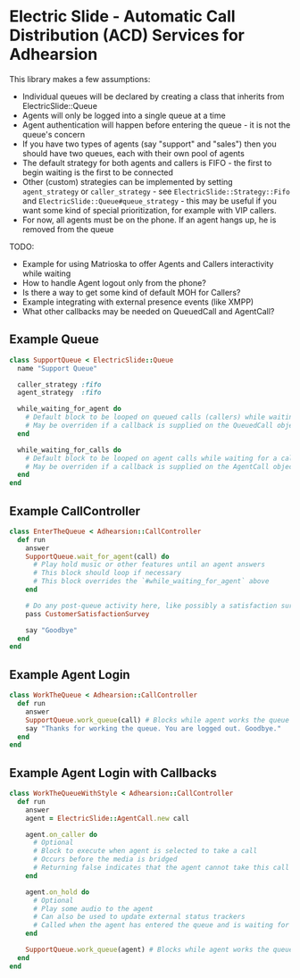 Electric Slide - Automatic Call Distribution (ACD) Services for Adhearsion
====================================================================

This library makes a few assumptions:

* Individual queues will be declared by creating a class that inherits from ElectricSlide::Queue
* Agents will only be logged into a single queue at a time
* Agent authentication will happen before entering the queue - it is not the queue's concern
* If you have two types of agents (say "support" and "sales") then you should have two queues, each with their own pool of agents
* The default strategy for both agents and callers is FIFO - the first to begin waiting is the first to be connected
* Other (custom) strategies can be implemented by setting `agent_strategy` or `caller_strategy` - see `ElectricSlide::Strategy::Fifo` and `ElectricSlide::Queue#queue_strategy` - this may be useful if you want some kind of special prioritization, for example with VIP callers.
* For now, all agents must be on the phone. If an agent hangs up, he is removed from the queue

TODO:
* Example for using Matrioska to offer Agents and Callers interactivity while waiting
* How to handle Agent logout only from the phone?
* Is there a way to get some kind of default MOH for Callers?
* Example integrating with external presence events (like XMPP)
* What other callbacks may be needed on QueuedCall and AgentCall?

Example Queue
-------------

```Ruby
class SupportQueue < ElectricSlide::Queue
  name "Support Queue"

  caller_strategy :fifo
  agent_strategy  :fifo

  while_waiting_for_agent do
    # Default block to be looped on queued calls (callers) while waiting for an agent
    # May be overriden if a callback is supplied on the QueuedCall object
  end

  while_waiting_for_calls do
    # Default block to be looped on agent calls while waiting for a caller
    # May be overriden if a callback is supplied on the AgentCall object
  end
end
```


Example CallController
----------------------

```Ruby
class EnterTheQueue < Adhearsion::CallController
  def run
    answer
    SupportQueue.wait_for_agent(call) do
      # Play hold music or other features until an agent answers
      # This block should loop if necessary
      # This block overrides the `#while_waiting_for_agent` above
    end

    # Do any post-queue activity here, like possibly a satisfaction survey
    pass CustomerSatisfactionSurvey

    say "Goodbye"
  end
end
```


Example Agent Login
-------------------

```Ruby
class WorkTheQueue < Adhearsion::CallController
  def run
    answer
    SupportQueue.work_queue(call) # Blocks while agent works the queue
    say "Thanks for working the queue. You are logged out. Goodbye."
  end
end
```


Example Agent Login with Callbacks
----------------------------------

```Ruby
class WorkTheQueueWithStyle < Adhearsion::CallController
  def run
    answer
    agent = ElectricSlide::AgentCall.new call

    agent.on_caller do
      # Optional
      # Block to execute when agent is selected to take a call
      # Occurs before the media is bridged
      # Returning false indicates that the agent cannot take this call
    end

    agent.on_hold do
      # Optional 
      # Play some audio to the agent
      # Can also be used to update external status trackers
      # Called when the agent has entered the queue and is waiting for a call
    end

    SupportQueue.work_queue(agent) # Blocks while agent works the queue
  end
end
```


